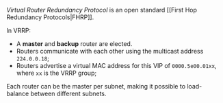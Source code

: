 *Virtual Router Redundancy Protocol* is an open standard [[First Hop Redundancy Protocols|FHRP]].

In VRRP:

- A **master** and **backup** router are elected.
- Routers communicate with each other using the multicast address `224.0.0.18`;
- Routers advertise a virtual MAC address for this VIP of `0000.5e00.01xx`, where `xx` is the VRRP group;

Each router can be the master per subnet, making it possible to load-balance between different subnets.